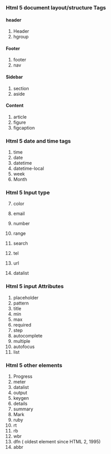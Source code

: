 ### Html 5 document layout\/structure  Tags

#### header

1. Header 
2. hgroup

#### Footer

1. footer 
2. nav

#### Sidebar

1. section
2. aside

#### Content

1. article 
2. figure
3. figcaption

### Html 5 date and time tags

1. time
2. date
3. datetime
4. datetime-local
5. week
6. Month

  ### Html 5 Input type

7. color

8. email

9. number

10. range

11. search

12. tel
13. url
14. datalist

### Html 5 input Attributes

1. placeholder
2. pattern
3. title
4. min
5. max
6. required
7. step
8. autocomplete
9. multiple
10. autofocus
11. list

### Html 5 other elements

1. Progress
2. meter
3. datalist
4. output
5. keygen
6. details
7. summary
8. Mark
9. ruby
10. rt
11. rb
12. wbr
13. dfn \( oldest element since HTML 2, 1995\)
14. abbr

### 

